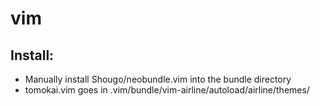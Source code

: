 vim
===

Install:
-------
 - Manually install Shougo/neobundle.vim into the bundle directory
 - tomokai.vim goes in .vim/bundle/vim-airline/autoload/airline/themes/
